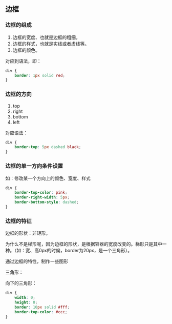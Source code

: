 ## 边框

### 边框的组成

1. 边框的宽度、也就是边框的粗细。
2. 边框的样式，也就是实线或者虚线等。
3. 边框的颜色。

对应到语法，即：

```css
div {
    border: 1px solid red;
}
```



### 边框的方向

1. top
2. right
3. bottom
4. left

对应语法：

```css
div {
    border-top: 5px dashed black;
}
```



### 边框的单一方向条件设置

如：修改某一个方向上的颜色、宽度、样式

```css
div {
    border-top-color: pink;
    border-right-width: 5px;
    border-bottom-style: dashed;
}
```



### 边框的特征

边框的形状：非矩形。

为什么不是梯形呢，因为边框的形状，是根据容器的宽度改变的。梯形只是其中一种。（如：宽、高0px的时候，border为20px，是一个三角形）。

通过边框的特性，制作一些图形

三角形：

向下的三角形：

```css
div {
    width: 0;
    height: 0;
    border: 10px solid #fff;
    border-top-color: #ccc;
}
```

